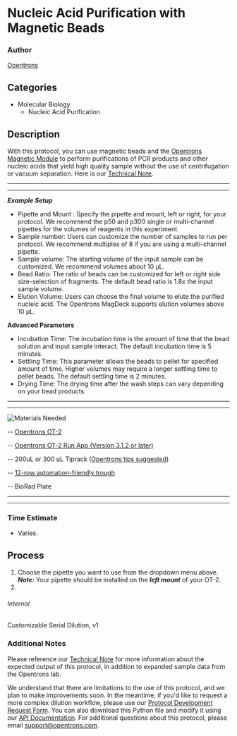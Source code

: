# Nucleic Acid Purification with Magnetic Beads

### Author
[Opentrons](https://opentrons.com/)

## Categories
* Molecular Biology
    * Nucleic Acid Purification

## Description
With this protocol, you can use magnetic beads and the [Opentrons Magnetic Module]() to perform purifications of PCR products and other nucleic acids that yield high quality sample without the use of centrifugation or vacuum separation. Here is our [Technical Note](https://docs.google.com/document/d/1cwSAS52fSBOEI0Hb7U2paq5jS_G1LN2fB5TssJp-Au0/edit?usp=sharing).

---

---

***Example Setup***

- Pipette and Mount : Specify the pipette and mount, left or right, for your protocol. We recommend the p50 and p300 single or multi-channel pipettes for the volumes of reagents in this experiment. 
- Sample number: Users can customize the number of samples to run per protocol. We recommend multiples of 8 if you are using a multi-channel pipette. 
- Sample volume: The starting volume of the input sample can be customized. We recommend volumes about 10 µL. 
- Bead Ratio: The ratio of beads can be customized for left or right side size-selection of fragments. The default bead ratio is 1.8x the input sample volume. 
- Elution Volume: Users can choose the final volume to elute the purified nucleic acid. The Opentrons MagDeck supports elution volumes above 10 µL. 

**Advanced Parameters**
- Incubation Time: The incubation time is the amount of time that the bead solution and input sample interact. The default incubation time is 5 minutes.
- Settling Time: This parameter allows the beads to pellet for specified amount of time. Higher volumes may require a longer settling time to pellet beads. The default settling time is 2 minutes.
- Drying Time: The drying time after the wash steps can vary depending on your bead products.


---

---


![Materials Needed](https://s3.amazonaws.com/opentrons-protocol-library-website/custom-README-images/customizable-serial-dilution/materials.png)

-- [Opentrons OT-2](http://opentrons.com/ot-2)

-- [Opentrons OT-2 Run App (Version 3.1.2 or later)](http://opentrons.com/ot-app)

-- 200uL or 300 uL Tiprack ([Opentrons tips suggested](https://shop.opentrons.com/collections/opentrons-tips/products/opentrons-300ul-tips-racks-9-600-tips))

-- [12-row automation-friendly trough](https://www.usascientific.com/12-channel-automation-reservoir.aspx)

-- BioRad Plate

---

---

### Time Estimate
* Varies.

## Process
1. Choose the pipette you want to use from the dropdown menu above. ***Note:*** Your pipette should be installed on the ***left mount*** of your OT-2.
2. 

###### Internal
Customizable Serial Dilution, v1

### Additional Notes
Please reference our [Technical Note]() for more information about the expected output of this protocol, in addition to expanded sample data from the Opentrons lab. 

We understand that there are limitations to the use of this protocol, and we plan to make improvements soon. In the meantime, if you'd like to request a more complex dilution workflow, please use our [Protocol Development Request Form](https://opentrons-protocol-dev.paperform.co/). You can also download this Python file and modify it using our [API Documentation](https://docs.opentrons.com/). For additional questions about this protocol, please email support@opentrons.com.
